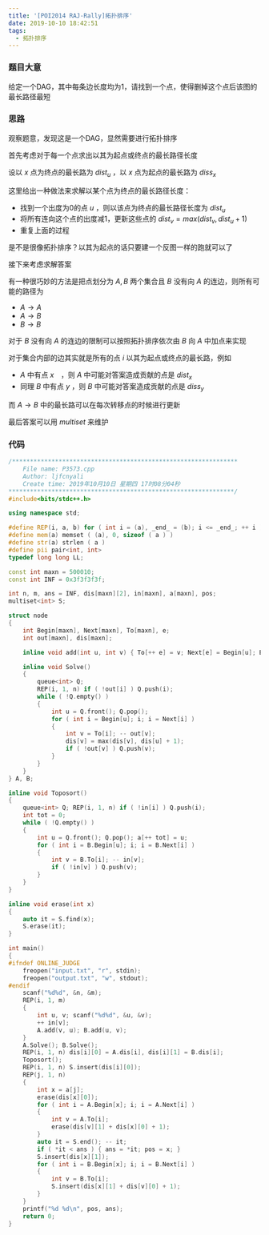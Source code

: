 ```yaml
---
title: '[POI2014 RAJ-Rally]拓扑排序'
date: 2019-10-10 18:42:51
tags:
  - 拓扑排序
---
```


### 题目大意

给定一个DAG，其中每条边长度均为1，请找到一个点，使得删掉这个点后该图的最长路径最短

### 思路

观察题意，发现这是一个DAG，显然需要进行拓扑排序

首先考虑对于每一个点求出以其为起点或终点的最长路径长度

<!-- more -->

设以 $x$ 点为终点的最长路为 $dist_u$ ，以 $x$ 点为起点的最长路为 $diss_x$

这里给出一种做法来求解以某个点为终点的最长路径长度：

*   找到一个出度为0的点 $u$ ，则以该点为终点的最长路径长度为 $dist_u$
*   将所有连向这个点的出度减1，更新这些点的 $dist_v=max(dist_v,dist_u+1)$
*   重复上面的过程

是不是很像拓扑排序？以其为起点的话只要建一个反图一样的跑就可以了

接下来考虑求解答案

有一种很巧妙的方法是把点划分为 $A,B$ 两个集合且 $B$ 没有向 $A$ 的连边，则所有可能的路径为

*   $A\rightarrow A$
*   $A\rightarrow B$
*   $B\rightarrow B$

对于 $B$ 没有向 $A$ 的连边的限制可以按照拓扑排序依次由 $B$ 向 $A$ 中加点来实现

对于集合内部的边其实就是所有的点 $i$ 以其为起点或终点的最长路，例如

*   $A$ 中有点 $x$　，则 $A$ 中可能对答案造成贡献的点是 $dist_x$
*   同理 $B$ 中有点 $y$ ，则 $B$ 中可能对答案造成贡献的点是 $diss_y$

而 $A\rightarrow B$ 中的最长路可以在每次转移点的时候进行更新

最后答案可以用 $multiset$ 来维护

### 代码

```c++
/***************************************************************
	File name: P3573.cpp
	Author: ljfcnyali
	Create time: 2019年10月10日 星期四 17时08分04秒
***************************************************************/
#include<bits/stdc++.h>

using namespace std;

#define REP(i, a, b) for ( int i = (a), _end_ = (b); i <= _end_; ++ i ) 
#define mem(a) memset ( (a), 0, sizeof ( a ) ) 
#define str(a) strlen ( a ) 
#define pii pair<int, int>
typedef long long LL;

const int maxn = 500010;
const int INF = 0x3f3f3f3f;

int n, m, ans = INF, dis[maxn][2], in[maxn], a[maxn], pos;
multiset<int> S;

struct node
{
	int Begin[maxn], Next[maxn], To[maxn], e;
	int out[maxn], dis[maxn];

	inline void add(int u, int v) { To[++ e] = v; Next[e] = Begin[u]; Begin[u] = e; ++ out[v]; }

	inline void Solve()
	{
		queue<int> Q;
		REP(i, 1, n) if ( !out[i] ) Q.push(i);
		while ( !Q.empty() ) 
		{
			int u = Q.front(); Q.pop();
			for ( int i = Begin[u]; i; i = Next[i] ) 
			{
				int v = To[i]; -- out[v];
				dis[v] = max(dis[v], dis[u] + 1);
				if ( !out[v] ) Q.push(v);
			}
		}
	}
} A, B;

inline void Toposort()
{
	queue<int> Q; REP(i, 1, n) if ( !in[i] ) Q.push(i);
	int tot = 0;
	while ( !Q.empty() ) 
	{
		int u = Q.front(); Q.pop(); a[++ tot] = u;
		for ( int i = B.Begin[u]; i; i = B.Next[i] )
		{
			int v = B.To[i]; -- in[v];
			if ( !in[v] ) Q.push(v);
		}
	}
}

inline void erase(int x)
{
	auto it = S.find(x);
	S.erase(it);
}

int main()
{
#ifndef ONLINE_JUDGE
    freopen("input.txt", "r", stdin);
    freopen("output.txt", "w", stdout);
#endif
	scanf("%d%d", &n, &m);
	REP(i, 1, m)
	{
		int u, v; scanf("%d%d", &u, &v);
		++ in[v];
		A.add(v, u); B.add(u, v);
	}
	A.Solve(); B.Solve();
	REP(i, 1, n) dis[i][0] = A.dis[i], dis[i][1] = B.dis[i];
	Toposort();
	REP(i, 1, n) S.insert(dis[i][0]);
	REP(j, 1, n)
	{
		int x = a[j];
		erase(dis[x][0]); 
		for ( int i = A.Begin[x]; i; i = A.Next[i] ) 
		{
			int v = A.To[i];
			erase(dis[v][1] + dis[x][0] + 1);
		}
		auto it = S.end(); -- it;
		if ( *it < ans ) { ans = *it; pos = x; }
		S.insert(dis[x][1]);
		for ( int i = B.Begin[x]; i; i = B.Next[i] ) 
		{
			int v = B.To[i];
			S.insert(dis[x][1] + dis[v][0] + 1);
		}
	}
	printf("%d %d\n", pos, ans);
    return 0;
}
```


